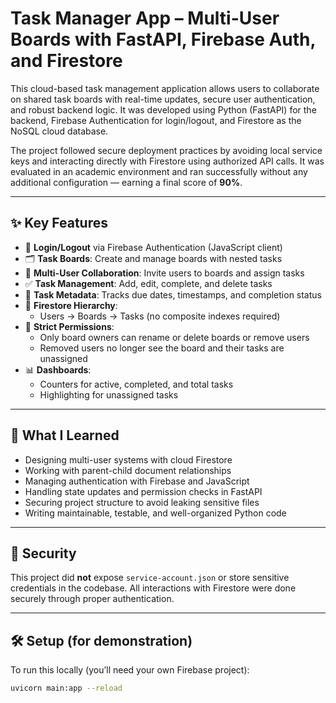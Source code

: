 # Task Manager App – Multi-User Boards with FastAPI, Firebase Auth, and Firestore

This cloud-based task management application allows users to collaborate on shared task boards with real-time updates, secure user authentication, and robust backend logic. It was developed using Python (FastAPI) for the backend, Firebase Authentication for login/logout, and Firestore as the NoSQL cloud database.

The project followed secure deployment practices by avoiding local service keys and interacting directly with Firestore using authorized API calls. It was evaluated in an academic environment and ran successfully without any additional configuration — earning a final score of **90%**.

---

## ✨ Key Features

- 🔐 **Login/Logout** via Firebase Authentication (JavaScript client)
- 🗂 **Task Boards**: Create and manage boards with nested tasks
- 👥 **Multi-User Collaboration**: Invite users to boards and assign tasks
- ✅ **Task Management**: Add, edit, complete, and delete tasks
- 📅 **Task Metadata**: Tracks due dates, timestamps, and completion status
- 🧠 **Firestore Hierarchy**: 
  - Users → Boards → Tasks (no composite indexes required)
- 🧼 **Strict Permissions**:
  - Only board owners can rename or delete boards or remove users
  - Removed users no longer see the board and their tasks are unassigned
- 📊 **Dashboards**:
  - Counters for active, completed, and total tasks
  - Highlighting for unassigned tasks

---

## 🧠 What I Learned

- Designing multi-user systems with cloud Firestore
- Working with parent-child document relationships
- Managing authentication with Firebase and JavaScript
- Handling state updates and permission checks in FastAPI
- Securing project structure to avoid leaking sensitive files
- Writing maintainable, testable, and well-organized Python code

---

## 🔐 Security

This project did **not** expose `service-account.json` or store sensitive credentials in the codebase. All interactions with Firestore were done securely through proper authentication.

---

## 🛠 Setup (for demonstration)

To run this locally (you’ll need your own Firebase project):

```bash
uvicorn main:app --reload
